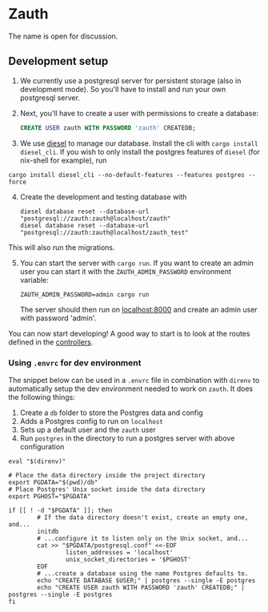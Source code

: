 # Zauth

The name is open for discussion.

## Development setup

1. We currently use a postgresql server for persistent storage (also in development 
  mode). So you'll have to install and run your own postgresql server.

2. Next, you'll have to create a user with permissions to create a database:
    ```sql
    CREATE USER zauth WITH PASSWORD 'zauth' CREATEDB;
    ```

3. We use [diesel](http://diesel.rs/) to manage our database. Install the cli
  with `cargo install diesel_cli`. If you wish to only install the postgres features
  of `diesel` (for nix-shell for example), run
  ```
  cargo install diesel_cli --no-default-features --features postgres --force
  ```

4. Create the development and testing database with
    ```shell script
    diesel database reset --database-url "postgresql://zauth:zauth@localhost/zauth"
    diesel database reset --database-url "postgresql://zauth:zauth@localhost/zauth_test"
    ```     
  This will also run the migrations.

5. You can start the server with `cargo run`.
   If you want to create an admin user you can start it with the
   `ZAUTH_ADMIN_PASSWORD` environment variable:
    ```
    ZAUTH_ADMIN_PASSWORD=admin cargo run
    ```
   The server should then run on [localhost:8000](http://localhost:8000) and create
   an admin user with password 'admin'.

You can now start developing! A good way to start is to look at the routes defined in the [controllers](./src/controllers/).

### Using `.envrc` for dev environment

The snippet below can be used in a `.envrc` file in combination with `direnv` to
automatically setup the dev environment needed to work on `zauth`. It does the
following things:

1. Create a `db` folder to store the Postgres data and config
2. Adds a Postgres config to run on `localhost`
3. Sets up a default user and the `zauth` user
4. Run `postgres` in the directory to run a postgres server with above configuration

```
eval "$(direnv)"

# Place the data directory inside the project directory
export PGDATA="$(pwd)/db"
# Place Postgres' Unix socket inside the data directory
export PGHOST="$PGDATA"

if [[ ! -d "$PGDATA" ]]; then
        # If the data directory doesn't exist, create an empty one, and...
        initdb
        # ...configure it to listen only on the Unix socket, and...
        cat >> "$PGDATA/postgresql.conf" <<-EOF
                listen_addresses = 'localhost'
                unix_socket_directories = '$PGHOST'
        EOF
        # ...create a database using the name Postgres defaults to.
        echo "CREATE DATABASE $USER;" | postgres --single -E postgres
        echo "CREATE USER zauth WITH PASSWORD 'zauth' CREATEDB;" | postgres --single -E postgres
fi
```

